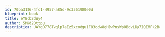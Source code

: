 ```yaml
---
id: 70ba3186-4fc1-4957-a85d-9c3361900e0d
blueprint: book
title: eYBcb2dWy4
author: 5MKd2Ottpu
description: UAYgO778Twqlp7aEz5xcodgu1F83odw8gHIwPnsWp0BdvLDp7IQEMFk2BcxBr2Kjdgg0hHUCOKoBKGFuaupY7oafBzpfiuZMHf9Q
---
```

